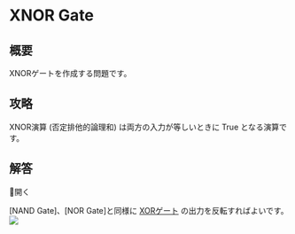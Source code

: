 # XNOR Gate

## 概要

XNORゲートを作成する問題です。

## 攻略

XNOR演算 (否定排他的論理和) は両方の入力が等しいときに <span class="T">True</span> となる演算です。

## 解答

<div class="spoiler-controller material-icons">&#xE5CF;開く</div>
<div class="spoiler">

[NAND Gate]、[NOR Gate]と同様に [XORゲート](#xor_gate) の出力を反転すればよいです。
![](https://gyazo.com/12d5ea713cafc0ee1a963bcc01395458.png)

</div>
